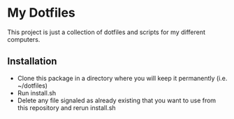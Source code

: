 # My Dotfiles

This project is just a collection of dotfiles and scripts for my different computers.

## Installation
 - Clone this package in a directory where you will keep it permanently (i.e. ~/dotfiles)
 - Run install.sh
 - Delete any file signaled as already existing that you want to use from this repository and rerun install.sh
